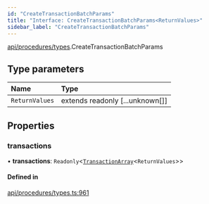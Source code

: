 ```yaml
---
id: "CreateTransactionBatchParams"
title: "Interface: CreateTransactionBatchParams<ReturnValues>"
sidebar_label: "CreateTransactionBatchParams"
---
```


[api/procedures/types](../../../../../modules/API/Procedures/Types/Types.md).CreateTransactionBatchParams

## Type parameters

| Name | Type |
| :------ | :------ |
| `ReturnValues` | extends readonly [...unknown[]] |

## Properties

### transactions

• **transactions**: `Readonly`<[`TransactionArray`](../../../../../modules/Types/Types.md#transactionarray)<`ReturnValues`\>\>

#### Defined in

[api/procedures/types.ts:961](https://github.com/PolymeshAssociation/polymesh-sdk/blob/31fdce23/src/api/procedures/types.ts#L961)
